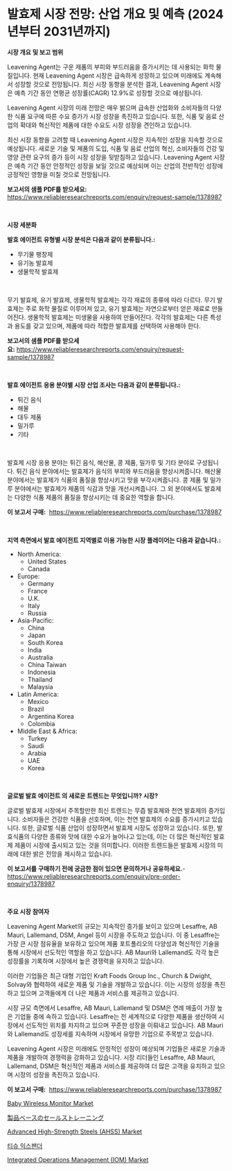 <p><h1>발효제 시장 전망: 산업 개요 및 예측 (2024년부터 2031년까지)</h1></p><p><strong>시장 개요 및 보고 범위</strong></p>
<p><p>Leavening Agent는 구운 제품의 부피와 부드러움을 증가시키는 데 사용되는 화학 물질입니다. 현재 Leavening Agent 시장은 급속하게 성장하고 있으며 미래에도 계속해서 성장할 것으로 전망됩니다. 최신 시장 동향을 분석한 결과, Leavening Agent 시장은 예측 기간 동안 연평균 성장률(CAGR) 12.9%로 성장할 것으로 예상됩니다.</p><p>Leavening Agent 시장의 미래 전망은 매우 밝으며 급속한 산업화와 소비자들의 다양한 식품 요구에 따른 수요 증가가 시장 성장을 촉진하고 있습니다. 또한, 식품 및 음료 산업의 확대와 혁신적인 제품에 대한 수요도 시장 성장을 견인하고 있습니다.</p><p>최신 시장 동향을 고려할 때 Leavening Agent 시장은 지속적인 성장을 지속할 것으로 예상됩니다. 새로운 기술 및 제품의 도입, 식품 및 음료 산업의 혁신, 소비자들의 건강 및 영양 관련 요구의 증가 등이 시장 성장을 뒷받침하고 있습니다. Leavening Agent 시장은 예측 기간 동안 안정적인 성장을 보일 것으로 예상되며 이는 산업의 전반적인 성장에 긍정적인 영향을 미칠 것으로 전망됩니다.</p></p>
<p><strong>보고서의 샘플 PDF를 받으세요:</strong> <a href="https://www.reliableresearchreports.com/enquiry/request-sample/1378987">https://www.reliableresearchreports.com/enquiry/request-sample/1378987</a></p>
<p>&nbsp;</p>
<p><strong>시장 세분화</strong></p>
<p><strong>발효 에이전트 유형별 시장 분석은 다음과 같이 분류됩니다.:</strong></p>
<p><ul><li>무기물 팽창제</li><li>유기농 발효제</li><li>생물학적 발효제</li></ul></p>
<p>&nbsp;</p>
<p><p>무기 발효제, 유기 발효제, 생물학적 발효제는 각각 재료의 종류에 따라 다르다. 무기 발효제는 주로 화학 물질로 이루어져 있고, 유기 발효제는 자연으로부터 얻은 재료로 만들어진다. 생물학적 발효제는 미생물을 사용하여 만들어진다. 각각의 발효제는 다른 특성과 용도를 갖고 있으며, 제품에 따라 적합한 발효제를 선택하여 사용해야 한다.</p></p>
<p><strong>보고서의 샘플 PDF를 받으세요:</strong>&nbsp;<a href="https://www.reliableresearchreports.com/enquiry/request-sample/1378987">https://www.reliableresearchreports.com/enquiry/request-sample/1378987</a></p>
<p>&nbsp;</p>
<p><strong> 발효 에이전트 응용 분야별 시장 산업 조사는 다음과 같이 분류됩니다.:</strong></p>
<p><ul><li>튀긴 음식</li><li>해물</li><li>대두 제품</li><li>밀가루</li><li>기타</li></ul></p>
<p>&nbsp;</p>
<p><p>발효제 시장 응용 분야는 튀긴 음식, 해산물, 콩 제품, 밀가루 및 기타 분야로 구성됩니다. 튀긴 음식 분야에서는 발효제가 음식의 부피와 부드러움을 향상시켜줍니다. 해산물 분야에서는 발효제가 식품의 품질을 향상시키고 맛을 부각시켜줍니다. 콩 제품 및 밀가루 분야에서는 발효제가 제품의 식감과 맛을 개선시켜줍니다. 그 외 분야에서도 발효제는 다양한 식품 제품의 품질을 향상시키는 데 중요한 역할을 합니다.</p></p>
<p><strong>이 보고서 구매:</strong>&nbsp; <a href="https://www.reliableresearchreports.com/purchase/1378987">https://www.reliableresearchreports.com/purchase/1378987</a></p>
<p>&nbsp;</p>
<p><strong>지역 측면에서 발효 에이전트 지역별로 이용 가능한 시장 플레이어는 다음과 같습니다.:</strong></p>
<p><ul>
    <li>
        North America:
        <ul>
            <li>United States</li>
            <li>Canada</li>
        </ul>
    </li>
    <li>
        Europe:
        <ul>
            <li>Germany</li>
            <li>France</li>
            <li>U.K.</li>
            <li>Italy</li>
            <li>Russia</li>
        </ul>
    </li>
    <li>
        Asia-Pacific:
        <ul>
            <li>China</li>
            <li>Japan</li>
            <li>South Korea</li>
            <li>India</li>
            <li>Australia</li>
            <li>China Taiwan</li>
            <li>Indonesia</li>
            <li>Thailand</li>
            <li>Malaysia</li>
        </ul>
    </li>
    <li>
        Latin America:
        <ul>
            <li>Mexico</li>
            <li>Brazil</li>
            <li>Argentina Korea</li>
            <li>Colombia</li>
        </ul>
    </li>
    <li>
        Middle East & Africa:
        <ul>
            <li>Turkey</li>
            <li>Saudi</li>
            <li>Arabia</li>
            <li>UAE</li>
            <li>Korea</li>
        </ul>
    </li>
    </ul></p>
<p>&nbsp;</p>
<p><strong>글로벌 발효 에이전트 의 새로운 트렌드는 무엇입니까? 시장?</strong></p>
<p><p>글로벌 발효제 시장에서 주목할만한 최신 트렌드는 무즙 발효제와 천연 발효제의 증가입니다. 소비자들은 건강한 식품을 선호하며, 이는 천연 발효제의 수요를 증가시키고 있습니다. 또한, 글로벌 식품 산업이 성장하면서 발효제 시장도 성장하고 있습니다. 또한, 발효식품의 다양한 종류와 맛에 대한 수요가 늘어나고 있는데, 이는 더 많은 혁신적인 발효제 제품이 시장에 출시되고 있는 것을 의미합니다. 이러한 트렌드들은 발효제 시장의 미래에 대한 밝은 전망을 제시하고 있습니다.</p></p>
<p><strong>이 보고서를 구매하기 전에 궁금한 점이 있으면 문의하거나 공유하세요.</strong>- <a href="https://www.reliableresearchreports.com/enquiry/pre-order-enquiry/1378987">https://www.reliableresearchreports.com/enquiry/pre-order-enquiry/1378987</a></p>
<p>&nbsp;</p>
<p><strong>주요 시장 참여자</strong></p>
<p><p>Leavening Agent Market의 규모는 지속적인 증가를 보이고 있으며 Lesaffre, AB Mauri, Lallemand, DSM, Angel 등이 시장을 주도하고 있습니다. 이 중 Lesaffre는 가장 큰 시장 점유율을 보유하고 있으며 제품 포트폴리오의 다양성과 혁신적인 기술을 통해 시장에서 선도적인 역할을 하고 있습니다. AB Mauri와 Lallemand도 각각 높은 성장률을 기록하며 시장에서 높은 경쟁력을 유지하고 있습니다.</p><p>이러한 기업들은 최근 대형 기업인 Kraft Foods Group Inc., Church & Dwight, Solvay와 협력하여 새로운 제품 및 기술을 개발하고 있습니다. 이는 시장의 성장을 촉진하고 있으며 고객들에게 더 나은 제품과 서비스를 제공하고 있습니다.</p><p>시장 규모 측면에서 Lesaffre, AB Mauri, Lallemand 및 DSM은 연례 매출이 가장 높은 기업들 중에 속하고 있습니다. Lesaffre는 전 세계적으로 다양한 제품을 생산하여 시장에서 선도적인 위치를 차지하고 있으며 꾸준한 성장을 이뤄내고 있습니다. AB Mauri와 Lallemand도 성장세를 지속하며 시장에서 유망한 기업으로 주목받고 있습니다.</p><p>Leavening Agent 시장은 미래에도 안정적인 성장이 예상되며 기업들은 새로운 기술과 제품을 개발하여 경쟁력을 강화하고 있습니다. 시장 리더들인 Lesaffre, AB Mauri, Lallemand, DSM은 혁신적인 제품과 서비스를 제공하여 더 많은 고객을 유치하고 있으며 시장의 성장을 촉진하고 있습니다.</p></p>
<p><strong>이 보고서 구매:</strong>&nbsp;&nbsp;<a href="https://www.reliableresearchreports.com/purchase/1378987">https://www.reliableresearchreports.com/purchase/1378987</a></p>
<p><p><a href="https://flame-sidecar-702.notion.site/Baby-Wireless-Monitor-Market-Provides-Detailed-Segmentation-of-this-Market-based-on-Type-Applicatio-bf59025cf32d4e56b5f395a76fa8120b">Baby Wireless Monitor Market</a></p><p><a href="https://medium.com/@jacksonmith1931/%E8%A3%BD%E5%93%81%E3%83%99%E3%83%BC%E3%82%B9%E3%81%AE%E8%B2%A9%E5%A3%B2%E3%83%88%E3%83%AC%E3%83%BC%E3%83%8B%E3%83%B3%E3%82%B0%E5%B8%82%E5%A0%B4%E8%AA%BF%E6%9F%BB%E3%83%AC%E3%83%9D%E3%83%BC%E3%83%88-%E3%81%9D%E3%81%AE%E6%AD%B4%E5%8F%B2%E3%81%8A%E3%82%88%E3%81%B3%E4%BA%88%E6%B8%AC2031%E5%B9%B4%E3%81%BE%E3%81%A72034-37ad7c23d03d">製品ベースのセールストレーニング</a></p><p><a href="https://github.com/irfadac/Market-Research-Report-List-2/blob/main/advanced-high-strength-steels-ahss-market.md">Advanced High-Strength Steels (AHSS) Market</a></p><p><a href="https://medium.com/@deangaylotyrd8909867/%ED%8B%B0%EC%8A%88-%ED%99%95%EC%9E%A5%EA%B8%B0-%EC%8B%9C%EC%9E%A5-%EC%A0%90%EC%9C%A0%EC%9C%A8-%EC%A7%84%ED%99%94-%EB%B0%8F-%EC%8B%9C%EC%9E%A5-%EC%84%B1%EC%9E%A5-%ED%8A%B8%EB%A0%8C%EB%93%9C-2024-2031%EB%85%84-9a99707e47d7">티슈 익스팬더</a></p><p><a href="https://issuu.com/reportprime-2/docs/integrated-operations-management-iom-market-size-2">Integrated Operations Management (IOM) Market</a></p></p>
